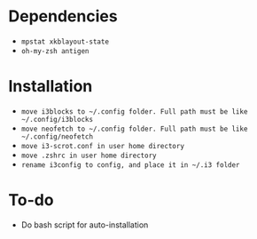 # Dependencies

- `mpstat xkblayout-state`
- `oh-my-zsh antigen`

# Installation
- `move i3blocks to ~/.config folder. Full path must be like ~/.config/i3blocks`
- `move neofetch to ~/.config folder. Full path must be like ~/.config/neofetch`
- `move i3-scrot.conf in user home directory`
- `move .zshrc in user home directory`
- `rename i3config to config, and place it in ~/.i3 folder`

# To-do

- Do bash script for auto-installation
